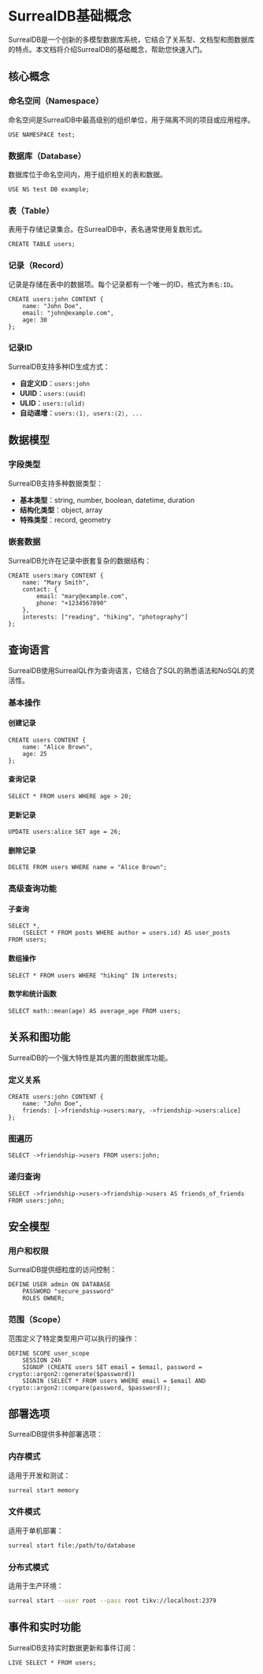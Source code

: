 # SurrealDB基础概念

SurrealDB是一个创新的多模型数据库系统，它结合了关系型、文档型和图数据库的特点。本文档将介绍SurrealDB的基础概念，帮助您快速入门。

## 核心概念

### 命名空间（Namespace）

命名空间是SurrealDB中最高级别的组织单位，用于隔离不同的项目或应用程序。

```surql
USE NAMESPACE test;
```

### 数据库（Database）

数据库位于命名空间内，用于组织相关的表和数据。

```surql
USE NS test DB example;
```

### 表（Table）

表用于存储记录集合。在SurrealDB中，表名通常使用复数形式。

```surql
CREATE TABLE users;
```

### 记录（Record）

记录是存储在表中的数据项。每个记录都有一个唯一的ID，格式为`表名:ID`。

```surql
CREATE users:john CONTENT {
    name: "John Doe",
    email: "john@example.com",
    age: 30
};
```

### 记录ID

SurrealDB支持多种ID生成方式：

- **自定义ID**：`users:john`
- **UUID**：`users:⟨uuid⟩`
- **ULID**：`users:⟨ulid⟩`
- **自动递增**：`users:⟨1⟩, users:⟨2⟩, ...`

## 数据模型

### 字段类型

SurrealDB支持多种数据类型：

- **基本类型**：string, number, boolean, datetime, duration
- **结构化类型**：object, array
- **特殊类型**：record, geometry

### 嵌套数据

SurrealDB允许在记录中嵌套复杂的数据结构：

```surql
CREATE users:mary CONTENT {
    name: "Mary Smith",
    contact: {
        email: "mary@example.com",
        phone: "+1234567890"
    },
    interests: ["reading", "hiking", "photography"]
};
```

## 查询语言

SurrealDB使用SurrealQL作为查询语言，它结合了SQL的熟悉语法和NoSQL的灵活性。

### 基本操作

#### 创建记录

```surql
CREATE users CONTENT {
    name: "Alice Brown",
    age: 25
};
```

#### 查询记录

```surql
SELECT * FROM users WHERE age > 20;
```

#### 更新记录

```surql
UPDATE users:alice SET age = 26;
```

#### 删除记录

```surql
DELETE FROM users WHERE name = "Alice Brown";
```

### 高级查询功能

#### 子查询

```surql
SELECT *,
    (SELECT * FROM posts WHERE author = users.id) AS user_posts
FROM users;
```

#### 数组操作

```surql
SELECT * FROM users WHERE "hiking" IN interests;
```

#### 数学和统计函数

```surql
SELECT math::mean(age) AS average_age FROM users;
```

## 关系和图功能

SurrealDB的一个强大特性是其内置的图数据库功能。

### 定义关系

```surql
CREATE users:john CONTENT {
    name: "John Doe",
    friends: [->friendship->users:mary, ->friendship->users:alice]
};
```

### 图遍历

```surql
SELECT ->friendship->users FROM users:john;
```

### 递归查询

```surql
SELECT ->friendship->users->friendship->users AS friends_of_friends 
FROM users:john;
```

## 安全模型

### 用户和权限

SurrealDB提供细粒度的访问控制：

```surql
DEFINE USER admin ON DATABASE 
    PASSWORD "secure_password" 
    ROLES OWNER;
```

### 范围（Scope）

范围定义了特定类型用户可以执行的操作：

```surql
DEFINE SCOPE user_scope
    SESSION 24h
    SIGNUP (CREATE users SET email = $email, password = crypto::argon2::generate($password))
    SIGNIN (SELECT * FROM users WHERE email = $email AND crypto::argon2::compare(password, $password));
```

## 部署选项

SurrealDB提供多种部署选项：

### 内存模式

适用于开发和测试：

```bash
surreal start memory
```

### 文件模式

适用于单机部署：

```bash
surreal start file:/path/to/database
```

### 分布式模式

适用于生产环境：

```bash
surreal start --user root --pass root tikv://localhost:2379
```

## 事件和实时功能

SurrealDB支持实时数据更新和事件订阅：

```surql
LIVE SELECT * FROM users;
```


